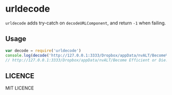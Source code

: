 # urldecode
`urldecode` adds try-catch on `decodeURLComponent`, and return `-1` when failing.

## Usage

```js
var decode = require('urldecode')
console.log(decode('http://127.0.0.1:3333/Dropbox/appData/nvALT/Become%20Efficient%20or%20Die.md'));
// http://127.0.0.1:3333/Dropbox/appData/nvALT/Become Efficient or Die.md
```

## LICENCE

MIT LICENCE
